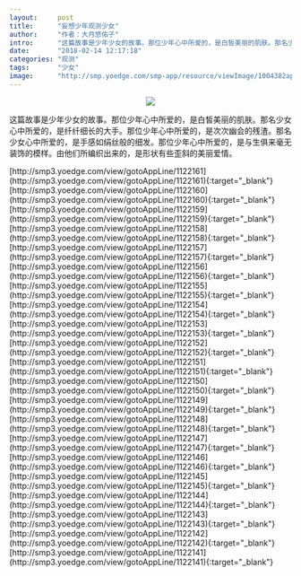 ```yaml
---
layout:     post
title:      "妄想少年观测少女"
author:     "作者：大月悠佑子"
intro:      "这篇故事是少年少女的故事。那位少年心中所爱的，是白皙美丽的肌肤。那名少女心中所爱的，是纤纤细长的大手。那位少年心中所爱的，是次次幽会的残渣。那名少女心中所爱的，是手感如绢丝般的细发。那位少年心中所爱的，是与生俱来毫无装饰的模样。由他们所编织出来的，是形状有些歪斜的美丽爱情。"
date:       "2018-02-14 12:17:18"
categories: "观测"
tags:       "少女"
image:      "http://smp.yoedge.com/smp-app/resource/viewImage/1004382appline.png"
---
```

<div style="text-align: center">
<p><img src="http://smp.yoedge.com/smp-app/resource/viewImage/1004382appline.png"/></p>
</div>
<p class="post-meta">
<span>这篇故事是少年少女的故事。那位少年心中所爱的，是白皙美丽的肌肤。那名少女心中所爱的，是纤纤细长的大手。那位少年心中所爱的，是次次幽会的残渣。那名少女心中所爱的，是手感如绢丝般的细发。那位少年心中所爱的，是与生俱来毫无装饰的模样。由他们所编织出来的，是形状有些歪斜的美丽爱情。</span>
</p>
[http://smp3.yoedge.com/view/gotoAppLine/1122161](http://smp3.yoedge.com/view/gotoAppLine/1122161){:target="_blank"}
[http://smp3.yoedge.com/view/gotoAppLine/1122160](http://smp3.yoedge.com/view/gotoAppLine/1122160){:target="_blank"}
[http://smp3.yoedge.com/view/gotoAppLine/1122159](http://smp3.yoedge.com/view/gotoAppLine/1122159){:target="_blank"}
[http://smp3.yoedge.com/view/gotoAppLine/1122158](http://smp3.yoedge.com/view/gotoAppLine/1122158){:target="_blank"}
[http://smp3.yoedge.com/view/gotoAppLine/1122157](http://smp3.yoedge.com/view/gotoAppLine/1122157){:target="_blank"}
[http://smp3.yoedge.com/view/gotoAppLine/1122156](http://smp3.yoedge.com/view/gotoAppLine/1122156){:target="_blank"}
[http://smp3.yoedge.com/view/gotoAppLine/1122155](http://smp3.yoedge.com/view/gotoAppLine/1122155){:target="_blank"}
[http://smp3.yoedge.com/view/gotoAppLine/1122154](http://smp3.yoedge.com/view/gotoAppLine/1122154){:target="_blank"}
[http://smp3.yoedge.com/view/gotoAppLine/1122153](http://smp3.yoedge.com/view/gotoAppLine/1122153){:target="_blank"}
[http://smp3.yoedge.com/view/gotoAppLine/1122152](http://smp3.yoedge.com/view/gotoAppLine/1122152){:target="_blank"}
[http://smp3.yoedge.com/view/gotoAppLine/1122151](http://smp3.yoedge.com/view/gotoAppLine/1122151){:target="_blank"}
[http://smp3.yoedge.com/view/gotoAppLine/1122150](http://smp3.yoedge.com/view/gotoAppLine/1122150){:target="_blank"}
[http://smp3.yoedge.com/view/gotoAppLine/1122149](http://smp3.yoedge.com/view/gotoAppLine/1122149){:target="_blank"}
[http://smp3.yoedge.com/view/gotoAppLine/1122148](http://smp3.yoedge.com/view/gotoAppLine/1122148){:target="_blank"}
[http://smp3.yoedge.com/view/gotoAppLine/1122147](http://smp3.yoedge.com/view/gotoAppLine/1122147){:target="_blank"}
[http://smp3.yoedge.com/view/gotoAppLine/1122146](http://smp3.yoedge.com/view/gotoAppLine/1122146){:target="_blank"}
[http://smp3.yoedge.com/view/gotoAppLine/1122145](http://smp3.yoedge.com/view/gotoAppLine/1122145){:target="_blank"}
[http://smp3.yoedge.com/view/gotoAppLine/1122144](http://smp3.yoedge.com/view/gotoAppLine/1122144){:target="_blank"}
[http://smp3.yoedge.com/view/gotoAppLine/1122143](http://smp3.yoedge.com/view/gotoAppLine/1122143){:target="_blank"}
[http://smp3.yoedge.com/view/gotoAppLine/1122142](http://smp3.yoedge.com/view/gotoAppLine/1122142){:target="_blank"}
[http://smp3.yoedge.com/view/gotoAppLine/1122141](http://smp3.yoedge.com/view/gotoAppLine/1122141){:target="_blank"}


